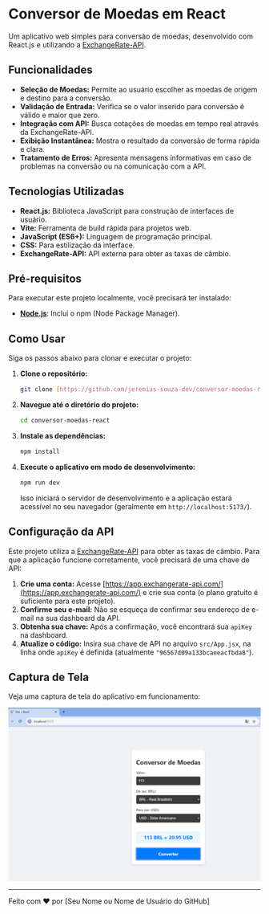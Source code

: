 # Conversor de Moedas em React

Um aplicativo web simples para conversão de moedas, desenvolvido com React.js e utilizando a [ExchangeRate-API](https://www.exchangerate-api.com/).

## Funcionalidades

* **Seleção de Moedas:** Permite ao usuário escolher as moedas de origem e destino para a conversão.
* **Validação de Entrada:** Verifica se o valor inserido para conversão é válido e maior que zero.
* **Integração com API:** Busca cotações de moedas em tempo real através da ExchangeRate-API.
* **Exibição Instantânea:** Mostra o resultado da conversão de forma rápida e clara.
* **Tratamento de Erros:** Apresenta mensagens informativas em caso de problemas na conversão ou na comunicação com a API.

## Tecnologias Utilizadas

* **React.js:** Biblioteca JavaScript para construção de interfaces de usuário.
* **Vite:** Ferramenta de build rápida para projetos web.
* **JavaScript (ES6+):** Linguagem de programação principal.
* **CSS:** Para estilização da interface.
* **ExchangeRate-API:** API externa para obter as taxas de câmbio.

## Pré-requisitos

Para executar este projeto localmente, você precisará ter instalado:

* [**Node.js**](https://nodejs.org/): Inclui o npm (Node Package Manager).

## Como Usar

Siga os passos abaixo para clonar e executar o projeto:

1.  **Clone o repositório:**
    ```bash
    git clone [https://github.com/jeremias-souza-dev/conversor-moedas-react.git](https://github.com/jeremias-souza-dev/conversor-moedas-react.git)
    ```
2.  **Navegue até o diretório do projeto:**
    ```bash
    cd conversor-moedas-react
    ```
3.  **Instale as dependências:**
    ```bash
    npm install
    ```
4.  **Execute o aplicativo em modo de desenvolvimento:**
    ```bash
    npm run dev
    ```
    Isso iniciará o servidor de desenvolvimento e a aplicação estará acessível no seu navegador (geralmente em `http://localhost:5173/`).

## Configuração da API

Este projeto utiliza a [ExchangeRate-API](https://www.exchangerate-api.com/) para obter as taxas de câmbio. Para que a aplicação funcione corretamente, você precisará de uma chave de API:

1.  **Crie uma conta:** Acesse [https://app.exchangerate-api.com/](https://app.exchangerate-api.com/) e crie sua conta (o plano gratuito é suficiente para este projeto).
2.  **Confirme seu e-mail:** Não se esqueça de confirmar seu endereço de e-mail na sua dashboard da API.
3.  **Obtenha sua chave:** Após a confirmação, você encontrará sua `apiKey` na dashboard.
4.  **Atualize o código:** Insira sua chave de API no arquivo `src/App.jsx`, na linha onde `apiKey` é definida (atualmente `"96567d09a133bcaeeacfbda8"`).

## Captura de Tela

Veja uma captura de tela do aplicativo em funcionamento:

![Captura de Tela](Captura%20de%20tela%202025-08-14%20065326.png)

---

Feito com ❤️ por [Seu Nome ou Nome de Usuário do GitHub]